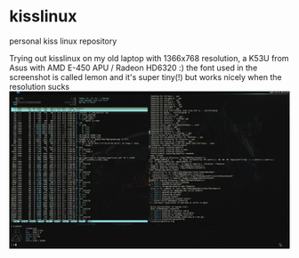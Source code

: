 # kisslinux
personal kiss linux repository

Trying out kisslinux on my old laptop with 1366x768 resolution, a K53U from Asus with AMD E-450 APU / Radeon HD6320 :) the font used in the screenshot is called lemon and it's super tiny(!) but works nicely when the resolution sucks
![kisslinux](https://raw.githubusercontent.com/rfaa-se/kisslinux/main/20211018_20h18m24s_grim.png)
